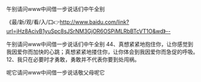 午别请问www中间借一步说话们中午全别

《最/新/观/看/入/口👉http://www.baidu.com/link?url=jHz8AcivB1yuSpc8sJSrNM3GjOR6OSPiMLRbBTcVT1O&wd》--

午别请问www中间借一步说话们中午全别	44、真想紧紧地抱住你，让你感觉到我因爱你而加快的心跳；真想紧紧地搂住你，让你体会到我因爱你而急促的呼吸。
	12、我只在必要时才勇敢，勇敢并不代表你要到处闯祸。





呢它请问www中间借一步说话敬父母呢它
